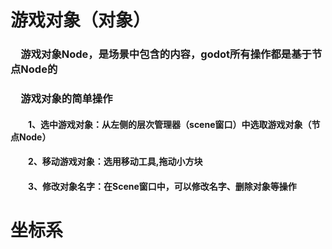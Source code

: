 # 游戏对象（对象）

### &emsp;游戏对象Node，是场景中包含的内容，godot所有操作都是基于节点Node的
### &emsp;游戏对象的简单操作
#### &emsp;&emsp;1、选中游戏对象：从左侧的层次管理器（scene窗口）中选取游戏对象（节点Node）
#### &emsp;&emsp;2、移动游戏对象：选用移动工具,拖动小方块
#### &emsp;&emsp;3、修改对象名字：在Scene窗口中，可以修改名字、删除对象等操作

# 坐标系
